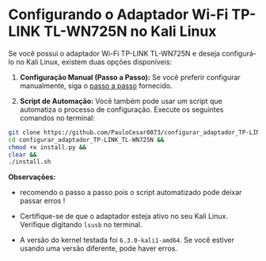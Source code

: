 # Configurando o Adaptador Wi-Fi TP-LINK TL-WN725N no Kali Linux

Se você possui o adaptador Wi-Fi TP-LINK TL-WN725N e deseja configurá-lo no Kali Linux, existem duas opções disponíveis:

1. **Configuração Manual (Passo a Passo):**
   Se você preferir configurar manualmente, siga o [passo a passo](https://github.com/PauloCesar0073/configurar_adaptador_TP-LINK_TL-WN725N/blob/main/passo_a_passo.md) fornecido.

2. **Script de Automação:**
   Você também pode usar um script que automatiza o processo de configuração. Execute os seguintes comandos no terminal:

```bash
git clone https://github.com/PauloCesar0073/configurar_adaptador_TP-LINK_TL-WN725N &&
cd configurar_adaptador_TP-LINK_TL-WN725N &&
chmod +x install.py &&
clear &&
./install.sh
```

**Observações:**
- recomendo o passo a passo pois o script automatizado pode deixar passar erros !

- Certifique-se de que o adaptador esteja ativo no seu Kali Linux. Verifique digitando `lsusb` no terminal.

- A versão do kernel testada foi `6.3.0-kali1-amd64`. Se você estiver usando uma versão diferente, pode haver erros.

